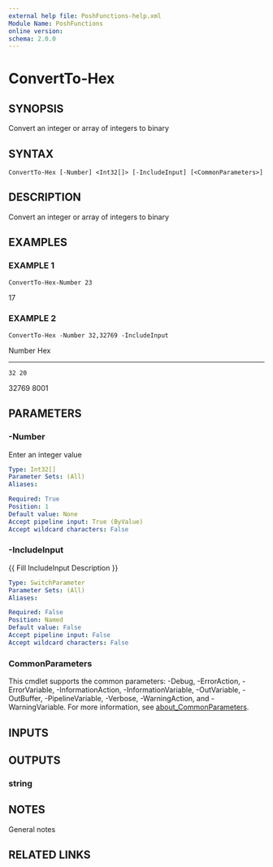 ```yaml
---
external help file: PoshFunctions-help.xml
Module Name: PoshFunctions
online version:
schema: 2.0.0
---
```


# ConvertTo-Hex

## SYNOPSIS
Convert an integer or array of integers to binary

## SYNTAX

```
ConvertTo-Hex [-Number] <Int32[]> [-IncludeInput] [<CommonParameters>]
```

## DESCRIPTION
Convert an integer or array of integers to binary

## EXAMPLES

### EXAMPLE 1
```
ConvertTo-Hex-Number 23
```

17

### EXAMPLE 2
```
ConvertTo-Hex -Number 32,32769 -IncludeInput
```

Number Hex
------ ---
    32 20
 32769 8001

## PARAMETERS

### -Number
Enter an integer value

```yaml
Type: Int32[]
Parameter Sets: (All)
Aliases:

Required: True
Position: 1
Default value: None
Accept pipeline input: True (ByValue)
Accept wildcard characters: False
```

### -IncludeInput
{{ Fill IncludeInput Description }}

```yaml
Type: SwitchParameter
Parameter Sets: (All)
Aliases:

Required: False
Position: Named
Default value: False
Accept pipeline input: False
Accept wildcard characters: False
```

### CommonParameters
This cmdlet supports the common parameters: -Debug, -ErrorAction, -ErrorVariable, -InformationAction, -InformationVariable, -OutVariable, -OutBuffer, -PipelineVariable, -Verbose, -WarningAction, and -WarningVariable. For more information, see [about_CommonParameters](http://go.microsoft.com/fwlink/?LinkID=113216).

## INPUTS

## OUTPUTS

### string
## NOTES
General notes

## RELATED LINKS
